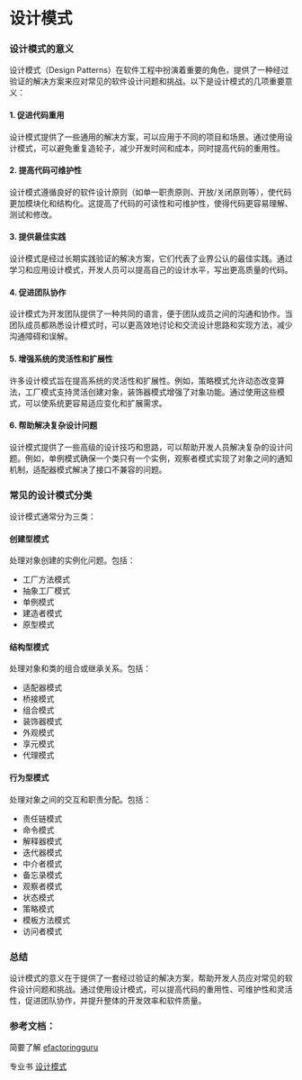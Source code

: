 # 设计模式

### 设计模式的意义

设计模式（Design Patterns）在软件工程中扮演着重要的角色，提供了一种经过验证的解决方案来应对常见的软件设计问题和挑战。以下是设计模式的几项重要意义：

#### 1. 促进代码重用

设计模式提供了一些通用的解决方案，可以应用于不同的项目和场景。通过使用设计模式，可以避免重复造轮子，减少开发时间和成本，同时提高代码的重用性。

#### 2. 提高代码可维护性

设计模式遵循良好的软件设计原则（如单一职责原则、开放/关闭原则等），使代码更加模块化和结构化。这提高了代码的可读性和可维护性，使得代码更容易理解、测试和修改。

#### 3. 提供最佳实践

设计模式是经过长期实践验证的解决方案，它们代表了业界公认的最佳实践。通过学习和应用设计模式，开发人员可以提高自己的设计水平，写出更高质量的代码。

#### 4. 促进团队协作

设计模式为开发团队提供了一种共同的语言，便于团队成员之间的沟通和协作。当团队成员都熟悉设计模式时，可以更高效地讨论和交流设计思路和实现方法，减少沟通障碍和误解。

#### 5. 增强系统的灵活性和扩展性

许多设计模式旨在提高系统的灵活性和扩展性。例如，策略模式允许动态改变算法，工厂模式支持灵活创建对象，装饰器模式增强了对象功能。通过使用这些模式，可以使系统更容易适应变化和扩展需求。

#### 6. 帮助解决复杂设计问题

设计模式提供了一些高级的设计技巧和思路，可以帮助开发人员解决复杂的设计问题。例如，单例模式确保一个类只有一个实例，观察者模式实现了对象之间的通知机制，适配器模式解决了接口不兼容的问题。

### 常见的设计模式分类

设计模式通常分为三类：

#### 创建型模式

处理对象创建的实例化问题。包括：
- 工厂方法模式
- 抽象工厂模式
- 单例模式
- 建造者模式
- 原型模式

#### 结构型模式

处理对象和类的组合或继承关系。包括：
- 适配器模式
- 桥接模式
- 组合模式
- 装饰器模式
- 外观模式
- 享元模式
- 代理模式

#### 行为型模式

处理对象之间的交互和职责分配。包括：
- 责任链模式
- 命令模式
- 解释器模式
- 迭代器模式
- 中介者模式
- 备忘录模式
- 观察者模式
- 状态模式
- 策略模式
- 模板方法模式
- 访问者模式

### 总结

设计模式的意义在于提供了一套经过验证的解决方案，帮助开发人员应对常见的软件设计问题和挑战。通过使用设计模式，可以提高代码的重用性、可维护性和灵活性，促进团队协作，并提升整体的开发效率和软件质量。

### 参考文档：

简要了解
[efactoringguru](https://refactoringguru.cn/design-patterns/catalog)

专业书
[设计模式](https://book.douban.com/subject/1052241/)